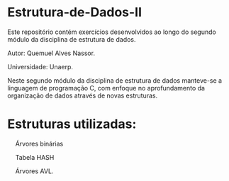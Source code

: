 # Estrutura-de-Dados-II
Este repositório contém exercícios desenvolvidos ao longo do segundo módulo da disciplina de estrutura de dados.

Autor: Quemuel Alves Nassor.

Universidade: Unaerp.

Neste segundo módulo da disciplina de estrutura de dados manteve-se a linguagem de programação C, com enfoque no aprofundamento da organização de dados através de novas estruturas.

# Estruturas utilizadas:
<p>&emsp; Árvores binárias <p>
<p>&emsp; Tabela HASH <p>
<p>&emsp; Árvores AVL.<p>
